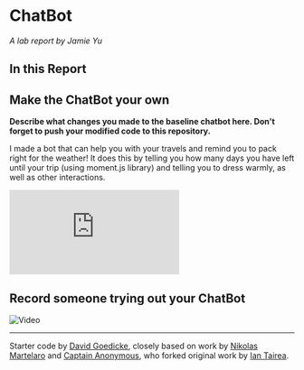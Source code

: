 # ChatBot

*A lab report by Jamie Yu*

## In this Report

## Make the ChatBot your own

**Describe what changes you made to the baseline chatbot here. Don't forget to push your modified code to this repository.**

I made a bot that can help you with your travels and remind you to pack right for the weather! It does this by telling you how many days you have left until your trip (using moment.js library) and telling you to dress warmly, as well as other interactions. 

![Code](https://github.com/jamiekimyu/IDD-Fa18-Lab6/blob/master/chatServer.js)

## Record someone trying out your ChatBot

![Video](https://www.youtube.com/watch?v=4zKqccu4VGU)

---
Starter code by [David Goedicke](mailto:da.goedicke@gmail.com), closely based on work by [Nikolas Martelaro](mailto:nmartelaro@gmail.com) and [Captain Anonymous](https://codepen.io/anon/pen/PEVYXz), who forked original work by [Ian Tairea](https://codepen.io/mrtairea/pen/yJapwv).
